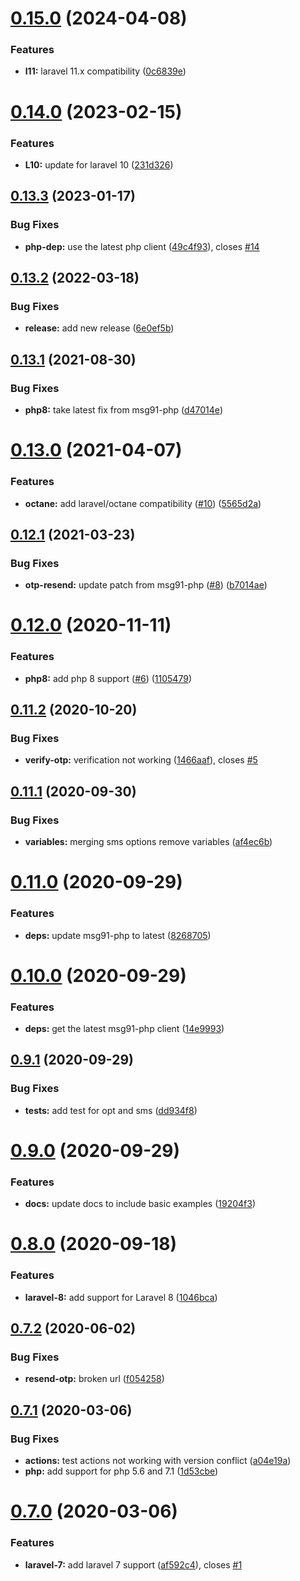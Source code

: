 # [0.15.0](https://github.com/craftsys/msg91-laravel/compare/v0.14.0...v0.15.0) (2024-04-08)


### Features

* **l11:** laravel 11.x compatibility ([0c6839e](https://github.com/craftsys/msg91-laravel/commit/0c6839e1edc9b59b67996a78b68143c575e5f553))

# [0.14.0](https://github.com/craftsys/msg91-laravel/compare/v0.13.3...v0.14.0) (2023-02-15)


### Features

* **L10:** update for laravel 10 ([231d326](https://github.com/craftsys/msg91-laravel/commit/231d3266b08998902ec3a4a649222803536fbf34))

## [0.13.3](https://github.com/craftsys/msg91-laravel/compare/v0.13.2...v0.13.3) (2023-01-17)


### Bug Fixes

* **php-dep:** use the latest php client ([49c4f93](https://github.com/craftsys/msg91-laravel/commit/49c4f93c6858999c9b49cc241246ca97f676a427)), closes [#14](https://github.com/craftsys/msg91-laravel/issues/14)

## [0.13.2](https://github.com/craftsys/msg91-laravel/compare/v0.13.1...v0.13.2) (2022-03-18)


### Bug Fixes

* **release:** add new release ([6e0ef5b](https://github.com/craftsys/msg91-laravel/commit/6e0ef5baf4d765e624ed6ae7401d2b2e8080f5df))

## [0.13.1](https://github.com/craftsys/msg91-laravel/compare/v0.13.0...v0.13.1) (2021-08-30)


### Bug Fixes

* **php8:** take latest fix from msg91-php ([d47014e](https://github.com/craftsys/msg91-laravel/commit/d47014e372e726e70f514f91795b236cd42f8e83))

# [0.13.0](https://github.com/craftsys/msg91-laravel/compare/v0.12.1...v0.13.0) (2021-04-07)


### Features

* **octane:** add laravel/octane compatibility ([#10](https://github.com/craftsys/msg91-laravel/issues/10)) ([5565d2a](https://github.com/craftsys/msg91-laravel/commit/5565d2a50f8bbddeb5905eadc7ead3805a1d82ea))

## [0.12.1](https://github.com/craftsys/msg91-laravel/compare/v0.12.0...v0.12.1) (2021-03-23)


### Bug Fixes

* **otp-resend:** update patch from msg91-php ([#8](https://github.com/craftsys/msg91-laravel/issues/8)) ([b7014ae](https://github.com/craftsys/msg91-laravel/commit/b7014aee436da4ca42a3ed16ac65b3e71bcdc982))

# [0.12.0](https://github.com/craftsys/msg91-laravel/compare/v0.11.2...v0.12.0) (2020-11-11)


### Features

* **php8:** add php 8 support ([#6](https://github.com/craftsys/msg91-laravel/issues/6)) ([1105479](https://github.com/craftsys/msg91-laravel/commit/1105479442ddb591e80725afb8f5c646dea4d365))

## [0.11.2](https://github.com/craftsys/msg91-laravel/compare/v0.11.1...v0.11.2) (2020-10-20)


### Bug Fixes

* **verify-otp:** verification not working ([1466aaf](https://github.com/craftsys/msg91-laravel/commit/1466aaf2fdd12b547f3f74b841dc1ceb3afcfb02)), closes [#5](https://github.com/craftsys/msg91-laravel/issues/5)

## [0.11.1](https://github.com/craftsys/msg91-laravel/compare/v0.11.0...v0.11.1) (2020-09-30)


### Bug Fixes

* **variables:** merging sms options remove variables ([af4ec6b](https://github.com/craftsys/msg91-laravel/commit/af4ec6b5f3899468ea67d0727613e75f43dee268))

# [0.11.0](https://github.com/craftsys/msg91-laravel/compare/v0.10.0...v0.11.0) (2020-09-29)


### Features

* **deps:** update msg91-php to latest ([8268705](https://github.com/craftsys/msg91-laravel/commit/826870589786f488e7208d1421108b166d1c0b63))

# [0.10.0](https://github.com/craftsys/msg91-laravel/compare/v0.9.1...v0.10.0) (2020-09-29)


### Features

* **deps:**  get the latest msg91-php client ([14e9993](https://github.com/craftsys/msg91-laravel/commit/14e99931dd530b47b868bf029413377a21a03575))

## [0.9.1](https://github.com/craftsys/msg91-laravel/compare/v0.9.0...v0.9.1) (2020-09-29)


### Bug Fixes

* **tests:** add test for opt and sms ([dd934f8](https://github.com/craftsys/msg91-laravel/commit/dd934f83ec4ef8f17d706731f5508a6cdf73da0c))

# [0.9.0](https://github.com/craftsys/msg91-laravel/compare/v0.8.0...v0.9.0) (2020-09-29)


### Features

* **docs:** update docs to include basic examples ([19204f3](https://github.com/craftsys/msg91-laravel/commit/19204f30c3a221c77d4a7dd97fa7bec10b4d0901))

# [0.8.0](https://github.com/craftsys/msg91-laravel/compare/v0.7.2...v0.8.0) (2020-09-18)


### Features

* **laravel-8:** add support for Laravel 8 ([1046bca](https://github.com/craftsys/msg91-laravel/commit/1046bca65a8820273684890ffbbc0c09a9403db2))

## [0.7.2](https://github.com/craftsys/msg91-laravel/compare/v0.7.1...v0.7.2) (2020-06-02)


### Bug Fixes

* **resend-otp:** broken url ([f054258](https://github.com/craftsys/msg91-laravel/commit/f0542581b48d43c8872f830a8779abf46bf8c0aa))

## [0.7.1](https://github.com/craftsys/msg91-laravel/compare/v0.7.0...v0.7.1) (2020-03-06)


### Bug Fixes

* **actions:** test actions not working with version conflict ([a04e19a](https://github.com/craftsys/msg91-laravel/commit/a04e19a2a9c16508094c23d31e4a716f89232874))
* **php:** add support  for php 5.6 and 7.1 ([1d53cbe](https://github.com/craftsys/msg91-laravel/commit/1d53cbe1489887ec0c3b98c11b23eb49d49ecc38))

# [0.7.0](https://github.com/craftsys/msg91-laravel/compare/v0.6.0...v0.7.0) (2020-03-06)


### Features

* **laravel-7:** add laravel 7 support ([af592c4](https://github.com/craftsys/msg91-laravel/commit/af592c414a0b5d3efd007cfad0b553094e53d144)), closes [#1](https://github.com/craftsys/msg91-laravel/issues/1)
